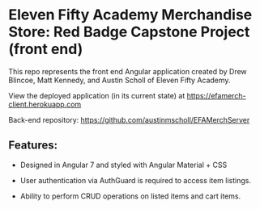 # Eleven Fifty Academy Merchandise Store: Red Badge Capstone Project (front end)
This repo represents the front end Angular application created by Drew Blincoe, Matt Kennedy, and Austin Scholl of Eleven Fifty Academy.

View the deployed application (in its current state) at https://efamerch-client.herokuapp.com

Back-end repository: https://github.com/austinmscholl/EFAMerchServer

## Features:
* Designed in Angular 7 and styled with Angular Material + CSS

* User authentication via AuthGuard is required to access item listings.

* Ability to perform CRUD operations on listed items and cart items.
